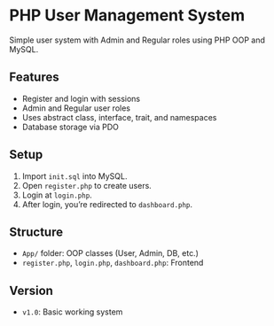 # PHP User Management System

Simple user system with Admin and Regular roles using PHP OOP and MySQL.

## Features
- Register and login with sessions
- Admin and Regular user roles
- Uses abstract class, interface, trait, and namespaces
- Database storage via PDO

## Setup
1. Import `init.sql` into MySQL.
2. Open `register.php` to create users.
3. Login at `login.php`.
4. After login, you’re redirected to `dashboard.php`.

## Structure
- `App/` folder: OOP classes (User, Admin, DB, etc.)
- `register.php`, `login.php`, `dashboard.php`: Frontend

## Version
- `v1.0`: Basic working system
